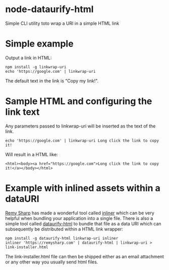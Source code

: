 # node-dataurify-html
Simple CLI utility toto wrap a URI in a simple HTML link

# Simple example
Output a link in HTML:

    npm install -g linkwrap-uri
    echo 'https://google.com' | linkwrap-uri

The default text in the link is "Copy my link!".

# Sample HTML and configuring the link text
Any parameters passed to linkwrap-uri will be inserted as the text of the link.

    echo 'https://google.com' | linkwrap-uri Long click the link to copy it!

Will result in a HTML like:

    <html><body><a href="https://google.com">Long click the link to copy it!</a></body></html>

# Example with inlined assets within a dataURI
[Remy Sharp](https://github.com/remy) has made a wonderful tool called [inliner](https://github.com/remy/inliner) which can be very helpful when bundling your application into a single file. There is also a simple tool called [dataurify-html](https://github.com/amv/node-dataurify-html) to bundle that file as a data URI which can subsequently be distributed within a HTML link wrapper:

    npm install -g dataurify-html linkwrap-uri inliner
    inliner 'https://remysharp.com' | dataurify-html | linkwrap-uri > link-installer.html

The link-installer.html file can then be shipped either as an email attachment or any other way you usually send html files.
